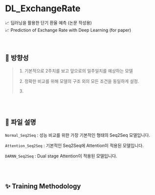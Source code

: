 # DL_ExchangeRate
📈 딥러닝을 활용한 단기 환율 예측 (논문 작성용)  
📈 Prediction of Exchange Rate with Deep Learning (for paper) 

<br>

## 🚩 방향성
> 1. 기본적으로 2주치를 보고 앞으로의 일주일치를 예상하는 모델
>
> 2. 정확한 비교를 위해 모델의 구조 외의 모든 조건을 동일하게 설정.
> 3. 

<br>

<br>

## 📃 파일 설명
`Normal_Seq2Seq` : 성능 비교를 위한 가장 기본적인 형태의 Seq2Seq 모델입니다. 

`Attention_Seq2Seq` : 기본적인 Seq2Seq에 Attention이 적용된 모델입니다.  

`DARNN_Seq2Seq` : Dual stage Attention이 적용된 모델입니다.  


<br>

<br>


## ✨ Training Methodology
